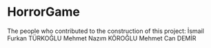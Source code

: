 # HorrorGame

The people who contributed to the construction of this project:
İsmail Furkan TÜRKOĞLU
Mehmet Nazım KÖROĞLU
Mehmet Can DEMİR
